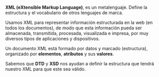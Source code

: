 **XML (eXtensible Markup Language)**, es un metalenguaje. Define la estructura y el vocabulario de otros lenguajes de marca.

Usamos XML para representar información estructurada en la web (en todos los documentos), de modo que esta información pueda ser almacenada, transmitida, procesada, visualizada e impresa, por muy diversos tipos de aplicaciones y dispositivos.

Un documento XML está formado por datos y marcado (estructura), organizado por **elementos**, **atributos** y sus **valores**.

Sabemos que **DTD** y **XSD** nos ayudan a definir la estructura que tendrá nuestro XML para que este sea válido.
